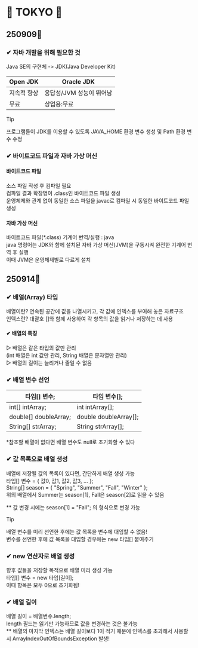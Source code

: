 # 💛 TOKYO 💛
## 250909📝
### ✔ 자바 개발을 위해 필요한 것
Java SE의 구현체 -> JDK(Java Developer Kit)


Open JDK  | Oracle JDK
------------- | -------------
지속적 향상  | 응답성/JVM 성능이 뛰어남
무료       | 상업용:무료


> [!TIP]
> 프로그램들이 JDK를 이용할 수 있도록 JAVA_HOME 환경 변수 생성 및 Path 환경 변수 수정


### ✔ 바이트코드 파일과 자바 가상 머신
#### 바이트코드 파일
소스 파일 작성 후 컴파일 필요 <br/>
컴파일 결과 확장명이 .class인 바이트코드 파일 생성 <br/>
운영체제와 관계 없이 동일한 소스 파일을 javac로 컴파일 시 동일한 바이트코드 파일 생성 <br/>

#### 자바 가상 머신
바이트코드 파일(*.class) 기계어 번역/실행 : java <br/>
java 명령어는 JDK와 함께 설치된 자바 가상 머신(JVM)을 구동시켜 완전한 기계어 번역 후 실행 <br/>
이때 JVM은 운영체제별로 다르게 설치

## 250914📝
### ✔ 배열(Array) 타입
배열이란? 연속된 공간에 값을 나열시키고, 각 값에 인덱스를 부여해 놓은 자료구조 <br/>
인덱스란? 대괄호 []와 함께 사용하여 각 항목의 값을 읽거나 저장하는 데 사용 

#### ✔ 배열의 특징
▷ 배열은 같은 타입의 값만 관리 <br/>
(int 배열은 int 값만 관리, String 배열은 문자열만 관리) <br/>
▷ 배열의 길이는 늘리거나 줄일 수 없음

### ✔ 배열 변수 선언
타입[] 변수;  | 타입 변수[];
------------- | -------------
int[] intArray;  | int intArray[];
double[] doubleArray;       | double doubleArray[];
String[] strArray;  | String strArray[];

*참조할 배열이 없다면 배열 변수도 null로 초기화할 수 있다

### ✔ 값 목록으로 배열 생성
배열에 저장될 값의 목록이 있다면, 간단하게 배열 생성 가능 <br/>
타입[] 변수 = { 값0, 값1, 값2, 값3, ... }; <br/>
String[] season = { "Spring", "Summer", "Fall", "Winter" }; <br/>
위의 배열에서 Summer는 season[1], Fall은 season[2]로 읽을 수 있음 <br/>

** 값 변경 시에는 season[1] = "Fall"; 의 형식으로 변경 가능
<br/>
> [!TIP]
> 배열 변수를 미리 선언한 후에는 값 목록을 변수에 대입할 수 없음! <br/>
>    변수를 선언한 후에 값 목록을 대입할 경우에는 new 타입[] 붙여주기

### ✔ new 연산자로 배열 생성
향후 값들을 저장할 목적으로 배열 미리 생성 가능 <br/>
타입[] 변수 = new 타입[길이]; <br/>
이때 항목은 모두 0으로 초기화됨!

### ✔ 배열 길이
배열 길이 = 배열변수.length; <br/>
length 필드는 읽기만 가능하므로 값을 변경하는 것은 불가능 <br/>
** 배열의 마지막 인덱스는 배열 길이보다 1이 적기 때문에 인덱스를 초과해서 사용할 시 ArrayIndexOutOfBoundsException 발생!
